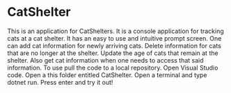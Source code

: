 # CatShelter

This is an application for CatShelters. It is a console application for tracking cats at a cat shelter. 
It has an easy to use and intuitive prompt screen. One can add cat information for newly arriving cats.
Delete information for cats that are no longer at the shelter. Update the age of cats that remain at the 
shelter. Also get cat information when one needs to access that said information. To use pull the code to 
a local repository. Open Visual Studio code. Open a this folder entitled CatShelter. Open a terminal and 
type dotnet run. Press enter and try it out!
